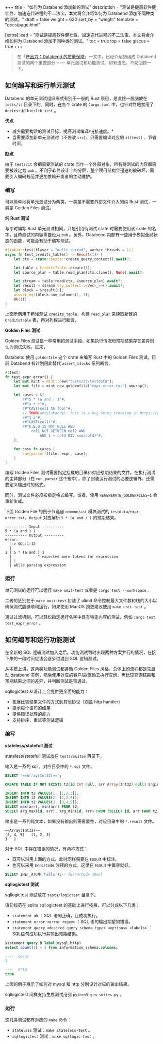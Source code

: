+++
title = "如何为 Databend 添加新的测试"
description = "测试是提高软件健壮性、加速迭代进程的不二法宝。本文将会介绍如何为 Databend 添加不同种类的测试。"
draft = false
weight = 620
sort_by = "weight"
template = "docs/page.html"

[extra]
lead = "测试是提高软件健壮性、加速迭代进程的不二法宝。本文将会介绍如何为 Databend 添加不同种类的测试。"
toc = true
top = false
giscus = true
+++

> 在「[产品力：Databend 的质量保障](https://psiace.github.io/databend-internals/docs/productivity-topics/quality-assurance-in-databend/)」一文中，已经介绍到组成 Databend 测试的两个重要部分 —— 单元测试和功能测试。如有遗忘，不妨回顾一下。

## 如何编写和运行单元测试

Databend 的单元测试组织形式有别于一般的 Rust 项目，是直接一股脑放在 `tests/it` 目录下的。同时，在各个 crate 的 `Cargo.toml` 中，也针对性地禁用了 `doctest` 和 `bin/lib test` 。

**优点**

- 减少需要构建的测试目标，提高测试编译/链接速度。*
- 当需要添加新单元测试时（不修改 `src`），只需要编译对应的 `it(test)` ，节省时间。

**缺点**

由于 `tests/it` 会把需要测试的 crate 当作一个外部对象，所有待测试的内容都需要被设定为 `pub` 。不利于软件设计上的分层，整个项目结构会迅速的被破坏，需要引入编码规范并更加依赖开发者的主动维护。

### 编写

可以简单地将单元测试分为两类，一类是不需要外部文件介入的纯 Rust 测试，一类是 Golden Files 测试。

**纯 Rust 测试**

与平时编写 Rust 单元测试相同，只是引用待测试 crate 时需要使用该 crate 的名字，且待测试的内容需要设为 `pub` 。另外，Databend 内部有一些用于模拟全局状态的函数，可能会有助于编写测试。

```Rust
#[tokio::test(flavor = "multi_thread", worker_threads = 1)]
async fn test_credits_table() -> Result<()> {
    let ctx = crate::tests::create_query_context().await?;

    let table = CreditsTable::create(1);
    let source_plan = table.read_plan(ctx.clone(), None).await?;

    let stream = table.read(ctx, &source_plan).await?;
    let result = stream.try_collect::<Vec<_>>().await?;
    let block = &result[0];
    assert_eq!(block.num_columns(), 3);
    Ok(())
}
```

上面示例用于粗浅测试 `credits_table`，构建 `read_plan` 来读取新建的 `CreditsTable` 表，再对列数进行断言。

**Golden Files 测试**

Golden Files 测试是一种常用的测试手段，如果执行情况和预期结果存在差异则认为测试失败。进来，

Databend 使用 `goldenfile` 这个 crate 来编写 Rust 中的 Golden Files 测试。目前 Databend 有计划用此替代 `assert_blocks` 系列断言。

```Rust
#[test]
fn test_expr_error() {
    let mut mint = Mint::new("tests/it/testdata");
    let mut file = mint.new_goldenfile("expr-error.txt").unwrap();

    let cases = &[
        r#"5 * (a and ) 1"#,
        r#"a + +"#,
        r#"CAST(col1 AS foo)"#,
        // TODO(andylokandy): This is a bug being tracking in https://github.com/segeljakt/pratt/issues/7
        r#"1 a"#,
        r#"CAST(col1)"#,
        r#"G.E.B IS NOT NULL AND
            col1 NOT BETWEEN col2 AND
                AND 1 + col3 DIV sum(col4)"#,
    ];

    for case in cases {
        run_parser!(file, expr, case);
    }
}
```

编写 Golden Files 测试需要指定挂载的目录和对应预期结果的文件。在执行测试的主体部分（在 `run_parser` 这个宏中），除了封装运行测试的必要逻辑外，还需要定义输出时的格式。

同时，测试文件必须按指定格式编写。或者，使用 `REGENERATE_GOLDENFILES=1` 会重新生成。

下面 Golden File 的例子节选自 `common/ast` 模块测试的 `testdata/expr-error.txt`，`Output` 对应解析 `5 * (a and ) 1` 的预期结果。

```text
---------- Input ----------
5 * (a and ) 1
---------- Output ---------
error: 
  --> SQL:1:12
  |
1 | 5 * (a and ) 1
  | -          ^ expected more tokens for expression
  | |           
  | while parsing expression
```

### 运行

单元测试的运行可以运行 `make unit-test` 或者是 `cargo test --workspace` 。

二者的区别在于 `make unit-test` 封装了 ulimit 命令控制最大文件数和栈的大小以确保测试能够顺利运行，如果使用 MacOS 则更建议使用 `make unit-test` 。

通过过滤机制，可以轻松指定运行名字中具有特定内容的测试，例如 `cargo test test_expr_error` 。

## 如何编写和运行功能测试

在全新的 SQL 逻辑测试加入之后，功能测试暂时出现两种方案并行的情况，在接下来的一段时间应该会逐步过渡到 SQL 逻辑测试。

从本质上讲，这两类功能测试都遵循 Golden Files 风格，总体上的流程都是先启动 databend 实例，然后使用对应的客户端/驱动去执行查询，再比较查询结果和预期结果之间的差异，并判断测试是否通过。

sqllogictest 从设计上会提供更全面的能力：

- 拓展比较结果文件的方式到其他协议（涵盖 http handler）
- 提示每个语句的结果
- 提供错误处理的能力
- 支持排序、重试等测试逻辑

### 编写

**stateless/statefull 测试**

stateless/statefull 测试放在 `tests/suites` 目录下。

输入是一系列 sql ，对应目录中的 `*.sql` 文件。

```sql
SELECT '==Array(Int32)==';

CREATE TABLE IF NOT EXISTS t2(id Int null, arr Array(Int32) null) Engine = Fuse;

INSERT INTO t2 VALUES(1, [1,2,3]);
INSERT INTO t2 VALUES(2, [1,2,4]);
INSERT INTO t2 VALUES(3, [3,4,5]);
SELECT max(arr), min(arr) FROM t2;
SELECT arg_max(id, arr), arg_min(id, arr) FROM (SELECT id, arr FROM t2);
```

输出是一系列纯文本，如果没有输出则需要置空，对应目录中的 `*.result` 文件。

```text
==Array(Int32)==
[3, 4, 5]	[1, 2, 3]
3	1
```

对于 SQL 中存在错误的情况，有两种方式：

- 既可以沿用上面的方式，此时同样需要在 result 中标注。
- 也可以采用 `ErrorCode` 注释的方式，这里在 result 中置空就好。

```sql
SELECT INET_ATON('hello');-- {ErrorCode 1060}
```

**sqllogictest 测试**

sqllogictest 测试放在 `tests/logictest` 目录下。

语句规范在 sqlite sqllogictest 的基础上进行拓展，可以分成以下几类：

- `statement ok` ：SQL 语句正确，且成功执行。
- `statement error <error regex>` ：SQL 语句输出期望的错误。
- `statement query <desired_query_schema_type> <options> <labels>` ：SQL语句成功执行并输出预期结果。

```sql
statement query B label(mysql,http)
select count(1) > 1 from information_schema.columns;

----  mysql
1

----  http
true
```

上面的例子展示了如何对 mysql 和 http 分别设计对应的输出结果。

sqllogictest 同样支持生成测试用例 `python3 gen_suites.py` 。

### 运行

这几类测试都有对应的 `make` 命令：

- `stateless` 测试：`make stateless-test` 。
- `sqllogictest` 测试：`make sqllogic-test` 。
